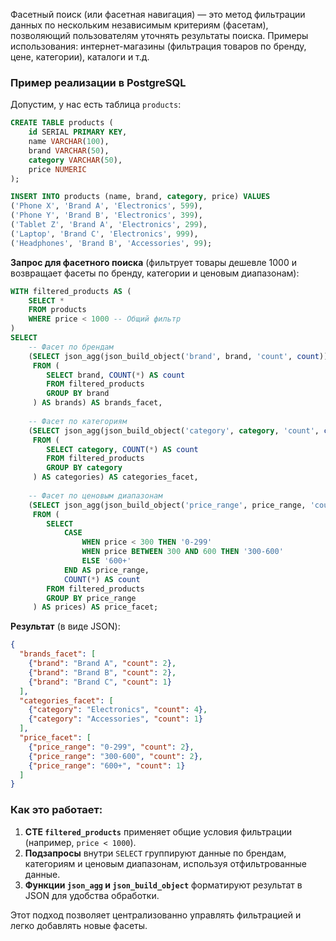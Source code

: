 Фасетный поиск (или фасетная навигация) — это метод фильтрации данных по нескольким независимым критериям (фасетам), позволяющий пользователям уточнять результаты поиска. Примеры использования: интернет-магазины (фильтрация товаров по бренду, цене, категории), каталоги и т.д.

### Пример реализации в PostgreSQL
Допустим, у нас есть таблица `products`:

```sql
CREATE TABLE products (
    id SERIAL PRIMARY KEY,
    name VARCHAR(100),
    brand VARCHAR(50),
    category VARCHAR(50),
    price NUMERIC
);

INSERT INTO products (name, brand, category, price) VALUES
('Phone X', 'Brand A', 'Electronics', 599),
('Phone Y', 'Brand B', 'Electronics', 399),
('Tablet Z', 'Brand A', 'Electronics', 299),
('Laptop', 'Brand C', 'Electronics', 999),
('Headphones', 'Brand B', 'Accessories', 99);
```

**Запрос для фасетного поиска** (фильтрует товары дешевле 1000 и возвращает фасеты по бренду, категории и ценовым диапазонам):

```sql
WITH filtered_products AS (
    SELECT * 
    FROM products 
    WHERE price < 1000 -- Общий фильтр
)
SELECT 
    -- Фасет по брендам
    (SELECT json_agg(json_build_object('brand', brand, 'count', count))
     FROM (
        SELECT brand, COUNT(*) AS count 
        FROM filtered_products 
        GROUP BY brand
     ) AS brands) AS brands_facet,
    
    -- Фасет по категориям
    (SELECT json_agg(json_build_object('category', category, 'count', count))
     FROM (
        SELECT category, COUNT(*) AS count 
        FROM filtered_products 
        GROUP BY category
     ) AS categories) AS categories_facet,
    
    -- Фасет по ценовым диапазонам
    (SELECT json_agg(json_build_object('price_range', price_range, 'count', count))
     FROM (
        SELECT 
            CASE
                WHEN price < 300 THEN '0-299'
                WHEN price BETWEEN 300 AND 600 THEN '300-600'
                ELSE '600+'
            END AS price_range,
            COUNT(*) AS count
        FROM filtered_products 
        GROUP BY price_range
     ) AS prices) AS price_facet;
```

**Результат** (в виде JSON):
```json
{
  "brands_facet": [
    {"brand": "Brand A", "count": 2},
    {"brand": "Brand B", "count": 2},
    {"brand": "Brand C", "count": 1}
  ],
  "categories_facet": [
    {"category": "Electronics", "count": 4},
    {"category": "Accessories", "count": 1}
  ],
  "price_facet": [
    {"price_range": "0-299", "count": 2},
    {"price_range": "300-600", "count": 2},
    {"price_range": "600+", "count": 1}
  ]
}
```

### Как это работает:
1. **CTE `filtered_products`** применяет общие условия фильтрации (например, `price < 1000`).
2. **Подзапросы** внутри `SELECT` группируют данные по брендам, категориям и ценовым диапазонам, используя отфильтрованные данные.
3. **Функции `json_agg` и `json_build_object`** форматируют результат в JSON для удобства обработки.

Этот подход позволяет централизованно управлять фильтрацией и легко добавлять новые фасеты.